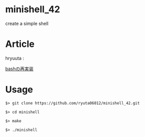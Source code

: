 # minishell_42
create a simple shell

# Article
hryuuta :

[bashの再実装](https://tarry-single-524.notion.site/minishell-bec315c096894e3cb886fa0b180c729f)

# Usage
```
$> git clone https://github.com/ryuta06012/minishell_42.git

$> cd minishell

$> make

$> ./minishell
```

